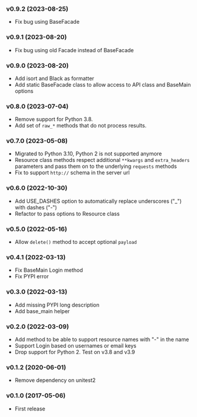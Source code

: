 ### v0.9.2 (2023-08-25)

  * Fix bug using BaseFacade

### v0.9.1 (2023-08-20)

  * Fix bug using old Facade instead of BaseFacade

### v0.9.0 (2023-08-20)

  * Add isort and Black as formatter
  * Add static BaseFacade class to allow access to API class and BaseMain options

### v0.8.0 (2023-07-04)

  * Remove support for Python 3.8.
  * Add set of `raw_*` methods that do not process results.

### v0.7.0 (2023-05-08)

  * Migrated to Python 3.10, Python 2 is not supported anymore
  * Resource class methods respect additional `**kwargs` and `extra_headers` parameters and pass them on to the underlying `requests` methods
  * Fix to support `http://` schema in the server url

### v0.6.0 (2022-10-30)

  * Add USE_DASHES option to automatically replace underscores ("_") with dashes ("-")
  * Refactor to pass options to Resource class

### v0.5.0 (2022-05-16)

  * Allow `delete()` method to accept optional `payload`

### v0.4.1 (2022-03-13)

  * Fix BaseMain Login method
  * Fix PYPI error

### v0.3.0 (2022-03-13)

  * Add missing PYPI long description
  * Add base_main helper

### v0.2.0 (2022-03-09)

  * Add method to be able to support resource names with "-" in the name
  * Support Login based on usernames or email keys
  * Drop support for Python 2. Test on v3.8 and v3.9

### v0.1.2 (2020-06-01)

  * Remove dependency on unitest2

### v0.1.0 (2017-05-06)

  * First release
